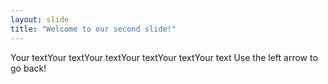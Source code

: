 ```yaml
---
layout: slide
title: "Welcome to our second slide!"
---
```

Your textYour textYour textYour textYour textYour text
Use the left arrow to go back!